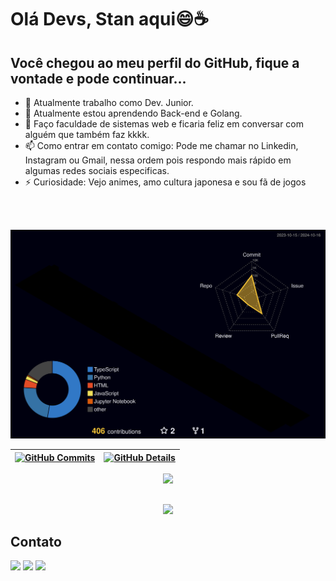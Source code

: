 # Olá Devs, Stan aqui😄☕️
## Você chegou ao meu perfil do GitHub, fique a vontade e pode continuar...

- 🔭 Atualmente trabalho como Dev. Junior.
- 🌱 Atualmente estou aprendendo Back-end e Golang.
- 👯 Faço faculdade de sistemas web e ficaria feliz em conversar com alguém que também faz kkkk.
- 📫 Como entrar em contato comigo: Pode me chamar no Linkedin, Instagram ou Gmail, nessa ordem pois respondo mais rápido em algumas redes sociais especificas.
- ⚡ Curiosidade: Vejo animes, amo cultura japonesa e sou fã de jogos
<br/>
<br/>

![](./profile-3d-contrib/profile-night-rainbow.svg)

  
 | [![GitHub Commits](http://github-profile-summary-cards.vercel.app/api/cards/productive-time?username=StaanB&theme=dracula&utcOffset=-3)](https://github.com/vn7n24fzkq/github-profile-summary-cards) | [![GitHub Details](http://github-profile-summary-cards.vercel.app/api/cards/profile-details?username=StaanB&theme=dracula)](https://github.com/vn7n24fzkq/github-profile-summary-cards) |  
 | ----------- | ----------- |


 
  <div align="center" >
<a href="https://skillicons.dev"   >
  <img src="https://skillicons.dev/icons?i=git,github,vscode,javascript,typescript,ruby,golang,dart,css,html,react,next,flutter,tailwind,sass,less,nodejs,redux,docker,aws,figma,jest,linux,windows,postman,styledcomponents,vercel,vite,bootstrap,mongodb,postgres,mysql,discord,linkedin,instagram" />
</a>
  <br />

  </div>

 
##
   <div align="center" >
     <img src="https://github-profile-trophy.vercel.app/?username=StaanB&row=1&column=6&theme=dracula&margin-w=15&margin-h=15"/>
  </div>


## Contato
<div>
<a href="https://www.linkedin.com/in/stanley-brenner-213989184/" target="_blank"><img src="https://img.shields.io/badge/-LinkedIn-%230077B5?style=for-the-badge&logo=linkedin&logoColor=white" target="_blank"></a>  
<a href="https://instagram.com/_staanb" target="_blank"><img src="https://img.shields.io/badge/-Instagram-%23E4405F?style=for-the-badge&logo=instagram&logoColor=white" target="_blank"></a>
<a href = "mailto:stanleybrenner@gmail.com"><img src="https://img.shields.io/badge/Gmail-D14836?style=for-the-badge&logo=gmail&logoColor=white" target="_blank"></a>
</div>
